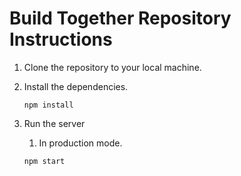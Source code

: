 # Build Together Repository Instructions

1. Clone the repository to your local machine.
2. Install the dependencies.
    ```
    npm install
    ```

3. Run the server
    1. In production mode.
    ```
    npm start
    ```
